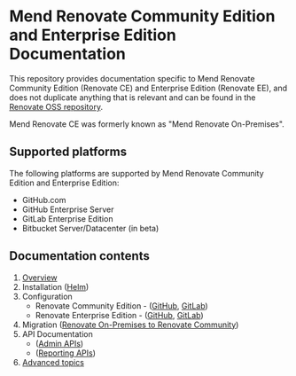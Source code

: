 # Mend Renovate Community Edition and Enterprise Edition Documentation

This repository provides documentation specific to Mend Renovate Community Edition (Renovate CE) and Enterprise Edition (Renovate EE), and does not duplicate anything that is relevant and can be found in the [Renovate OSS repository](https://github.com/renovatebot/renovate).

Mend Renovate CE was formerly known as "Mend Renovate On-Premises".

## Supported platforms

The following platforms are supported by Mend Renovate Community Edition and Enterprise Edition:
- GitHub.com
- GitHub Enterprise Server
- GitLab Enterprise Edition
- Bitbucket Server/Datacenter (in beta)

## Documentation contents

1. [Overview](./overview.md)
1. Installation ([Helm](./installation-helm.md))
1. Configuration
   - Renovate Community Edition - ([GitHub](./configure-renovate-ce-github.md), [GitLab](./configure-renovate-ce-gitlab.md))
   - Renovate Enterprise Edition - ([GitHub](./configure-renovate-ee-github.md), [GitLab](./configure-renovate-ee-gitlab.md))
1. Migration ([Renovate On-Premises to Renovate Community](./migrating-to-renovate-ce.md))
1. API Documentation
   - ([Admin APIs](./api.md))
   - ([Reporting APIs](./reporting-apis.md))
1. [Advanced topics](./advanced.md)
